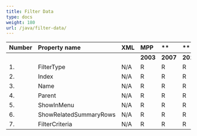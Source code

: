 ```yaml
---
title: Filter Data
type: docs
weight: 180
url: /java/filter-data/
---
```


|**Number** |**Property name** |**XML** |**MPP** |** |** |**  |** |** |**Comments** |
| :- | :- | :- | :- | :- | :- | :- | :- | :- | :- |
| | | |**2003** |**2007** |**2010** |**2013** |**2016** |**2019** | |
|1. |FilterType |N/A |R |R |R |R |R |R | |
|2. |Index |N/A |R |R |R |R |R |R | |
|3. |Name |N/A |R |R |R |R |R |R | |
|4. |Parent |N/A |R |R |R |R |R |R | |
|5. |ShowInMenu |N/A |R |R |R |R |R |R | |
|6. |ShowRelatedSummaryRows |N/A |R |R |R |R |R |R | |
|7. |FilterCriteria|N/A |R |R |R |R |R |R | |

